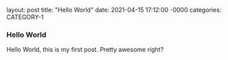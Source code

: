 layout: post
title: "Hello World"
date: 2021-04-15 17:12:00 -0000
categories: CATEGORY-1

### Hello World
Hello World, this is my first post. Pretty awesome right?
